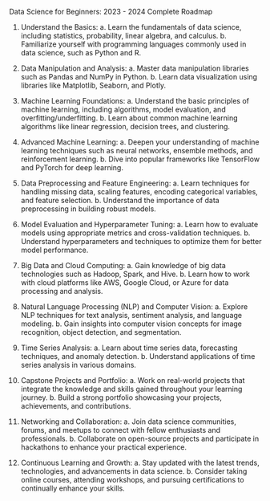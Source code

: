 Data Science for Beginners: 2023 - 2024 Complete Roadmap
1. Understand the Basics:
a. Learn the fundamentals of data science, including statistics, probability, linear algebra, and calculus.
b. Familiarize yourself with programming languages commonly used in data science, such as Python and R.

2. Data Manipulation and Analysis:
a. Master data manipulation libraries such as Pandas and NumPy in Python.
b. Learn data visualization using libraries like Matplotlib, Seaborn, and Plotly.

3. Machine Learning Foundations:
a. Understand the basic principles of machine learning, including algorithms, model evaluation, and overfitting/underfitting.
b. Learn about common machine learning algorithms like linear regression, decision trees, and clustering.

4. Advanced Machine Learning:
a. Deepen your understanding of machine learning techniques such as neural networks, ensemble methods, and reinforcement learning.
b. Dive into popular frameworks like TensorFlow and PyTorch for deep learning.

5. Data Preprocessing and Feature Engineering:
a. Learn techniques for handling missing data, scaling features, encoding categorical variables, and feature selection.
b. Understand the importance of data preprocessing in building robust models.

6. Model Evaluation and Hyperparameter Tuning:
a. Learn how to evaluate models using appropriate metrics and cross-validation techniques.
b. Understand hyperparameters and techniques to optimize them for better model performance.

7. Big Data and Cloud Computing:
a. Gain knowledge of big data technologies such as Hadoop, Spark, and Hive.
b. Learn how to work with cloud platforms like AWS, Google Cloud, or Azure for data processing and analysis.

8. Natural Language Processing (NLP) and Computer Vision:
a. Explore NLP techniques for text analysis, sentiment analysis, and language modeling.
b. Gain insights into computer vision concepts for image recognition, object detection, and segmentation.

9. Time Series Analysis:
a. Learn about time series data, forecasting techniques, and anomaly detection.
b. Understand applications of time series analysis in various domains.

10. Capstone Projects and Portfolio:
a. Work on real-world projects that integrate the knowledge and skills gained throughout your learning journey.
b. Build a strong portfolio showcasing your projects, achievements, and contributions.

11. Networking and Collaboration:
a. Join data science communities, forums, and meetups to connect with fellow enthusiasts and professionals.
b. Collaborate on open-source projects and participate in hackathons to enhance your practical experience.

12. Continuous Learning and Growth:
a. Stay updated with the latest trends, technologies, and advancements in data science.
b. Consider taking online courses, attending workshops, and pursuing certifications to continually enhance your skills.